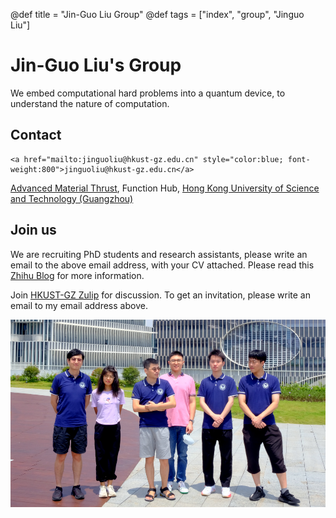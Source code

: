 @def title = "Jin-Guo Liu Group"
@def tags = ["index", "group", "Jinguo Liu"]

# Jin-Guo Liu's Group
We embed computational hard problems into a quantum device, to understand the nature of computation.

## Contact
~~~
<a href="mailto:jinguoliu@hkust-gz.edu.cn" style="color:blue; font-weight:800">jinguoliu@hkust-gz.edu.cn</a>
~~~

[Advanced Material Thrust](https://amat.hkust-gz.edu.cn/), Function Hub, [Hong Kong University of Science and Technology (Guangzhou)](https://www.hkust-gz.edu.cn/)

## Join us
We are recruiting PhD students and research assistants, please write an email to the above email address, with your CV attached. Please read this [Zhihu Blog](https://zhuanlan.zhihu.com/p/566530117) for more information.

Join [HKUST-GZ Zulip](http://zulip.hkust-gz.edu.cn/) for discussion. To get an invitation, please write an email to my email address above.

![Photo](/assets/group.jpg)

